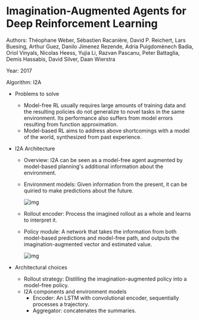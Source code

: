 # Imagination-Augmented Agents for Deep Reinforcement Learning

Authors: Théophane Weber, Sébastien Racanière, David P. Reichert, Lars Buesing, Arthur Guez, Danilo Jimenez Rezende, Adria Puigdomènech Badia, Oriol Vinyals, Nicolas Heess, Yujia Li, Razvan Pascanu, Peter Battaglia, Demis Hassabis, David Silver, Daan Wierstra

Year: 2017

Algorithm: I2A

- Problems to solve

  - Model-free RL usually requires large amounts of training data and the resulting policies do not generalize to novel tasks in the same environment. Its performance also suffers from model errors resulting from function approximation.
  - Model-based RL aims to address above shortcomings with a model of the world, synthesized from past experience.

- I2A Architecture

  - Overview: I2A can be seen as a model-free agent augmented by model-based planning's additional information about the environment.

  - Environment models: Given information from the present, it can be quiried to make predictions about the future.

    ![img](https://github.com/RPC2/DRL_paper_summary/blob/master/imgs/059_1.png)

  - Rollout encoder: Process the imagined rollout as a whole and learns to interpret it.

  - Policy module: A network that takes the information from both model-based predictions and model-free path, and outputs the imagination-augmented vector and estimated value.

    ![img](https://github.com/RPC2/DRL_paper_summary/blob/master/imgs/059_2.png)

- Architectural choices

  - Rollout strategy: Distilling the imagination-augmented policy into a model-free policy.
  - I2A components and environment models
    - Encoder: An LSTM with convolutional encoder, sequentially processes a trajectory.
    - Aggregator: concatenates the summaries.